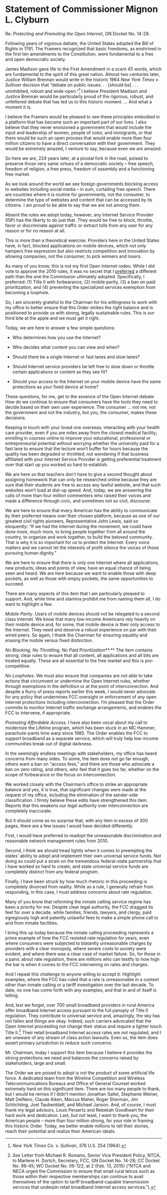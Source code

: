 # Statement of Commissioner Mignon L. Clyburn

Re: *Protecting and Promoting the Open Internet*, GN Docket No. 14-28.

Following years of vigorous debate, the United States adopted the Bill
of Rights in 1791. The Framers recognized that basic freedoms, as
enshrined in the first ten amendments to the Constitution, were
fundamental to a free and open democratic society.

James Madison gave life to the First Amendment in a scant 45 words,
which are fundamental to the spirit of this great nation. Almost two
centuries later, Justice William Brennan would write in the historic
1964 *New York Times v. Sullivan* decision that “debate on public
issues. . . [should be] . . . uninhibited, robust and
wide-open.”[^clayburn1] I believe President Madison and Justice Brennan
would be particularly proud of the rigorous, robust, and unfettered
debate that has led us to this historic moment. … And what a moment it
is.

I believe the Framers would be pleased to see these principles embodied
in a platform that has become such an important part of our lives. I
also believe that they never envisioned a government that would include
the input and leadership of women, people of color, and immigrants, or
that there would be such an open process that would enable more than
four million citizens to have a direct conversation with their
government. They would be extremely amazed, I venture to say, because
even we are amazed.

So here we are, 224 years later, at a pivotal fork in the road, poised
to preserve those very same virtues of a democratic society – free
speech, freedom of religion, a free press, freedom of assembly and a
functioning free market.

As we look around the world we see foreign governments blocking access
to websites including social media – in sum, curtailing free speech.
There are countries where it is routine for governments, not the
consumer, to determine the type of websites and content that can be
accessed by its citizens. I am proud to be able to say that we are not
among them.

Absent the rules we adopt today, however, any Internet Service Provider
(ISP) has the liberty to do just that. They would be free to block,
throttle, favor or discriminate against traffic or extract tolls from
any user for any reason or for no reason at all.

This is more than a theoretical exercise. Providers here in the United
States have, in fact, blocked applications on mobile devices, which not
only hampers free expression but also restricts competition and
innovation by allowing companies, not the consumer, to pick winners and
losers.

As many of you know, this is not my first Open Internet rodeo. While I
did vote to approve the 2010 rules, it was no secret that I
[preferred](https://apps.fcc.gov/edocs_public/attachmatch/FCC-10-201A5.pdf)
a different path than the one the Commission ultimately adopted.
Specifically, I preferred: (1) Title II with forbearance, (2) mobile
parity, (3) a ban on paid prioritization, and (4) preventing the
specialized services exemption from becoming a loophole.

So, I am sincerely grateful to the Chairman for his willingness to work
with my office to better ensure that this Order strikes the right
balance and is positioned to provide us with strong, legally sustainable
rules. This is our third bite at the apple and we must get it right.

Today, we are here to answer a few simple questions:

-   Who determines how you use the Internet?

-   Who decides what content you can view and when?

-   Should there be a single Internet or fast lanes and slow lanes?

-   Should Internet service providers be left free to slow down or
    throttle certain applications or content as they see fit?

-   Should your access to the Internet on your mobile device have the
    same protections as your fixed device at home?

These questions, for me, get to the essence of the Open Internet debate:
How do we continue to ensure that consumers have the tools they need to
decide based on their own user experience. The consumer … not me, not
the government and not the industry, but you, the consumer, makes these
decisions.

Keeping in touch with your loved one overseas; interacting with your
health care provider, even if you are miles away from the closest
medical facility; enrolling in courses online to improve your
educational, professional or entrepreneurial potential without worrying
whether the university paid for a fast lane to ensure that the lecture
won’t buffer for hours because the quality has been degraded or
throttled; not wondering if that business affiliated with your Internet
Service Provider is getting preferential treatment over that start up
you worked so hard to establish.

We are here so that teachers don’t have to give a second thought about
assigning homework that can only be researched online because they are
sure that their students are free to access any lawful website, and that
such websites won’t load at dial-up speed. And, today, we are answering
the calls of more than four million commenters who raised their voices
and made a difference through civic, and sometimes not so civil,
discourse.

We are here to ensure that every American has the ability to communicate
by their preferred means over their chosen platform, because as one of
our greatest civil rights pioneers, Representative John Lewis, said so
eloquently: “If we had the Internet during the movement, we could have
done more, much more, to bring people together from all around the
country, to organize and work together, to build the beloved community.
That is why it is so important for us to protect the Internet. Every
voice matters and we cannot let the interests of profit silence the
voices of those pursuing human dignity.”

We are here to ensure that there is only one Internet where all
applications, new products, ideas and points of view, have an equal
chance of being seen and heard. We are here because we want to enable
those with deep pockets, as well as those with empty pockets, the same
opportunities to succeed.

There are many aspects of this item that I am particularly pleased to
support. And, while time and stamina prohibit me from naming them all, I
do want to highlight a few.

*Mobile Parity*. Users of mobile devices should not be relegated to a
second class Internet. We know that many low-income Americans rely
heavily on their mobile device and, for some, that mobile device is
their only access to the Internet. They need and deserve a robust
experience on par with their wired peers. So again, I thank the Chairman
for ensuring equality and erasing the mobile versus fixed distinction.

*No Blocking, No Throttling, No Paid Prioritization***.** The item
contains strong, clear rules to ensure that all content, all
applications and all bits are treated equally. These are all essential
to the free market and this is pro-competitive.

*No Loopholes*. We must also ensure that companies are not able to take
actions that circumvent or undermine the Open Internet rules, whether
through exemptions in the definition or at the point of interconnection.
And despite a flurry of press reports earlier this week, I would never
advocate for any policy that undermines FCC oversight or enforcement of
any open Internet protections including interconnection. I’m pleased
that the Order commits to monitor Internet traffic exchange
arrangements, and enables the FCC to intervene, if appropriate.

*Promoting Affordable Access.* I have also been vocal about my call to
modernize the Lifeline program, which has been stuck in an MC Hammer,
parachute-pants time warp since 1985. The Order enables the FCC to
support broadband as a separate service, which will truly help
low-income communities break out of digital darkness.

In the seemingly endless meetings with stakeholders, my office has heard
concerns from many sides. To some, the item does not go far enough,
others want a ban on “access fees,” and there are those who advocate a
ban on zero rating, and others, who feel that it goes too far, whether
on the scope of forbearance or the focus on interconnection.

We worked closely with the Chairman’s office to strike an appropriate
balance and yes, it is true, that significant changes were made at the
request of my office, including the elimination of the sender-side
classification. I firmly believe these edits have strengthened this
item. Reports that this weakens our legal authority over interconnection
are completely inaccurate.

But it should come as no surprise that, with any item in excess of 300
pages, there are a few issues I would have decided differently.

First, I would have preferred to readopt the unreasonable discrimination
and reasonable network management rules from 2010.

Second, I think we should tread lightly when it comes to preempting the
states’ ability to adopt and implement their own universal service
funds. Not doing so could put a strain on the tremendous federal-state
partnership that I have worked so hard to create, and state universal
service funds are completely distinct from any federal program.

Finally, I have been struck by how much rhetoric in this proceeding is
completely divorced from reality. While as a rule, I generally refrain
from responding, in this case, I must address concerns about rate
regulation.

Many of you know that reforming the inmate calling service regime has
been a priority for me. Despite clear legal authority, the FCC dragged
its feet for over a decade, while families, friends, lawyers, and
clergy, paid egregiously high and patently unlawful fees to make a
simple phone call to and from inmate facilities.

I bring this up today because the inmate calling proceeding represents a
prime example of how the FCC resisted rate regulation for years, even
where consumers were subjected to blatantly unreasonable charges by
providers with a clear monopoly, where severe costs to society were
evident, and where there was a clear case of market failure. So, for
those in a panic about rate regulation, there are millions who can
testify to how high the bar is when it comes to the FCC intervening on
rates and charges.

And I repeat this challenge to anyone willing to accept it: Highlight
examples, where the FCC has ruled that a rate is unreasonable in a
context other than inmate calling or a tariff investigation over the
last decade. To date, no one has come forth with any examples, and that
in and of itself is telling.

And, lest we forget, over 700 small broadband providers in rural America
offer broadband Internet access pursuant to the full panoply of Title II
regulation. They contribute to universal service and, amazingly, the sky
has not fallen and things are okay. Indeed, such carriers advocated that
the Open Internet proceeding not change their status and require a
lighter touch Title II.[^clayburn2] Their retail broadband Internet
access rates are not regulated, and I am unaware of any stream of class
action lawsuits. Even so, the item does assert primary jurisdiction to
reduce such concerns.

Mr. Chairman, today I support this item because I believe it provides
the strong protections we need and balances the concerns raised by
stakeholders, large and small.

The Order we are poised to adopt is not the product of some artificial
life force. A dedicated team from the Wireline Competition and Wireless
Telecommunications Bureaus and Office of General Counsel worked
extremely hard on this significant item. There are too many people to
thank, but I would be remiss if I didn’t mention Jonathan Sallet,
Stephanie Weiner, Matt DelNero, Claude Aiken, Marcus Maher, Roger
Sherman, Jim Schlichting, Joel Taubenblatt, and Michael Janson. And, of
course, I must thank my legal advisors, Louis Peraertz and Rebekah
Goodheart for their hard work and dedication. Last, but not least, I
want to thank you, the American people – more than four million strong,
for your role in framing this historic Order. Today, we better enable
millions to tell their stories, reach their potential and realize their
American ideals.

[^clayburn1]: *New York Times Co. v. Sullivan*, 376 U.S. 254 (1964).

[^clayburn2]: *See* Letter from Michael R. Romano, Senior Vice President
    Policy, NTCA, to Marlene H. Dortch, Secretary, FCC, GN Docket No.
    14-28; CC Docket No. 96-45; WC Docket No. 06-122, at 2 (Feb. 13,
    2015) (“NTCA and NECA urged the Commission to ensure that small
    rural telcos such as those within their respective memberships can
    continue to avail themselves of the option to tariff
    broadband-capable transmission services that underpin retail
    broadband Internet access services.”).
